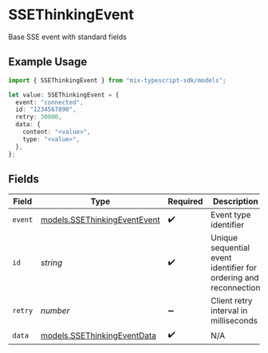 # SSEThinkingEvent

Base SSE event with standard fields

## Example Usage

```typescript
import { SSEThinkingEvent } from "mix-typescript-sdk/models";

let value: SSEThinkingEvent = {
  event: "connected",
  id: "1234567890",
  retry: 30000,
  data: {
    content: "<value>",
    type: "<value>",
  },
};
```

## Fields

| Field                                                              | Type                                                               | Required                                                           | Description                                                        | Example                                                            |
| ------------------------------------------------------------------ | ------------------------------------------------------------------ | ------------------------------------------------------------------ | ------------------------------------------------------------------ | ------------------------------------------------------------------ |
| `event`                                                            | [models.SSEThinkingEventEvent](../models/ssethinkingeventevent.md) | :heavy_check_mark:                                                 | Event type identifier                                              |                                                                    |
| `id`                                                               | *string*                                                           | :heavy_check_mark:                                                 | Unique sequential event identifier for ordering and reconnection   | 1234567890                                                         |
| `retry`                                                            | *number*                                                           | :heavy_minus_sign:                                                 | Client retry interval in milliseconds                              | 30000                                                              |
| `data`                                                             | [models.SSEThinkingEventData](../models/ssethinkingeventdata.md)   | :heavy_check_mark:                                                 | N/A                                                                |                                                                    |